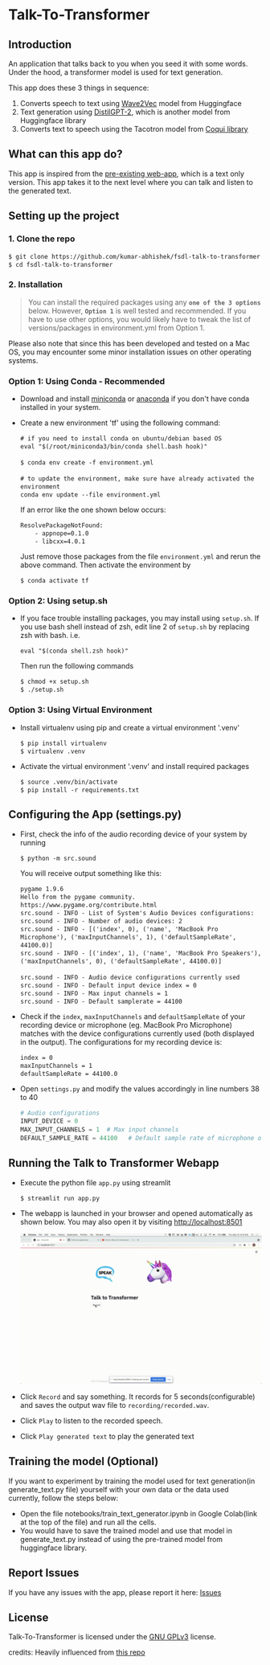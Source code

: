 # Talk-To-Transformer

## Introduction
An application that talks back to you when you seed it with some words. Under the hood, a transformer model is used for text generation. 

This app does these 3 things in sequence:
1. Converts speech to text using [Wave2Vec](https://huggingface.co/transformers/model_doc/wav2vec2.html) model from Huggingface
2. Text generation using [DistilGPT-2](https://huggingface.co/distilgpt2), which is another model from Huggingface library
3. Converts text to speech using the Tacotron model from [Coqui library](https://github.com/coqui-ai/TTS)

## What can this app do?
This app is inspired from the [pre-existing web-app](https://app.inferkit.com/demo), which is a text only version. This app takes it to the next level where you can talk and listen to the generated text.

## Setting up the project

### 1. Clone the repo

```console
$ git clone https://github.com/kumar-abhishek/fsdl-talk-to-transformer
$ cd fsdl-talk-to-transformer
```

### 2. Installation

> You can install the required packages using any **`one of the 3 options`** below. However, **`Option 1`** is well tested and recommended. If you have to use other options, you would likely have to tweak the list of versions/packages in environment.yml from Option 1. 

Please also note that since this has been developed and tested on a Mac OS, you may encounter some minor installation issues on other operating systems.

### Option 1: Using Conda - Recommended

- Download and install [miniconda](https://docs.conda.io/projects/conda/en/latest/user-guide/install/) or
  [anaconda](https://docs.anaconda.com/anaconda/install/) if you don't have conda installed in your system.

- Create a new environment 'tf' using the following command:


    ```console
    # if you need to install conda on ubuntu/debian based OS
    eval "$(/root/miniconda3/bin/conda shell.bash hook)" 
    
    $ conda env create -f environment.yml

    # to update the environment, make sure have already activated the environment
    conda env update --file environment.yml
    ```

    If an error like the one shown below occurs:

    ```console
    ResolvePackageNotFound:
        - appnope=0.1.0
        - libcxx=4.0.1
    ```

    Just remove those packages from the file `environment.yml` and rerun the above command. Then activate the
    environment by

    ```console
    $ conda activate tf
    ```

### Option 2: Using setup.sh

- If you face trouble installing packages, you may install using `setup.sh`. If you use bash shell instead of zsh, edit
  line 2 of `setup.sh` by replacing zsh with bash. i.e. 

  ```shell
  eval "$(conda shell.zsh hook)"
  ```

  Then run the following commands

    ```console
    $ chmod +x setup.sh
    $ ./setup.sh
    ```

### Option 3: Using Virtual Environment

- Install virtualenv using pip and create a virtual environment '.venv'

    ```console
    $ pip install virtualenv
    $ virtualenv .venv
    ```

- Activate the virtual environment '.venv' and install required packages

    ```console
    $ source .venv/bin/activate
    $ pip install -r requirements.txt
    ```

## Configuring the App (settings.py)

- First, check the info of the audio recording device of your system by running

    ```console
    $ python -m src.sound
    ```

    You will receive output something like this:

    ```console
   pygame 1.9.6
    Hello from the pygame community. https://www.pygame.org/contribute.html
    src.sound - INFO - List of System's Audio Devices configurations:
    src.sound - INFO - Number of audio devices: 2
    src.sound - INFO - [('index', 0), ('name', 'MacBook Pro Microphone'), ('maxInputChannels', 1), ('defaultSampleRate', 44100.0)]
    src.sound - INFO - [('index', 1), ('name', 'MacBook Pro Speakers'), ('maxInputChannels', 0), ('defaultSampleRate', 44100.0)]

    src.sound - INFO - Audio device configurations currently used
    src.sound - INFO - Default input device index = 0
    src.sound - INFO - Max input channels = 1
    src.sound - INFO - Default samplerate = 44100
    ```

- Check if the `index`, `maxInputChannels` and  `defaultSampleRate` of your recording device or microphone (eg. MacBook
  Pro Microphone) matches with the device configurations currently used (both displayed in the output). The
  configurations for my recording device is:

    ```console
    index = 0
    maxInputChannels = 1
    defaultSampleRate = 44100.0
    ```

- Open `settings.py` and modify the values accordingly in line numbers 38 to 40

    ```python
    # Audio configurations
    INPUT_DEVICE = 0
    MAX_INPUT_CHANNELS = 1  # Max input channels
    DEFAULT_SAMPLE_RATE = 44100   # Default sample rate of microphone or recording device
    ```

## Running the Talk to Transformer Webapp

- Execute the python file `app.py` using streamlit

    ```console
    $ streamlit run app.py
    ```

- The webapp is launched in your browser and opened automatically as shown below. You may also open it by visiting [http://localhost:8501](http://localhost:8501)

    <div align = 'center'>
        <img src = 'output/images/webapp.gif' alt = 'Talk to Transformer App demo.' >
    </div>

- Click `Record` and say something. It records for 5 seconds(configurable) and saves the output wav file to `recording/recorded.wav`. 

- Click `Play` to listen to the recorded speech. 

- Click `Play generated text` to play the generated text

## Training the model (Optional)

If you want to experiment by training the model used for text generation(in generate_text.py file) yourself with your own data or the data used currently, follow the steps
below:

- Open the file notebooks/train_text_generator.ipynb in Google Colab(link at the top of the file) and run all the cells.
- You would have to save the trained model and use that model in generate_text.py instead of using the pre-trained model from huggingface library.

## Report Issues 
If you have any issues with the app, please report it here: [Issues](https://github.com/kumar-abhishek/fsdl-talk-to-transformer/issues)

## License

Talk-To-Transformer is licensed under the [GNU GPLv3](https://www.gnu.org/licenses/gpl-3.0.en.html) license.

credits: Heavily influenced from [this repo](https://github.com/ayushkumarshah/Guitar-Chords-recognition)
